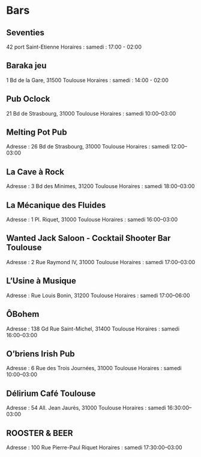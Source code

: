 # Bars 

## Seventies

42 port Saint-Etienne
Horaires : samedi : 17:00 - 02:00

## Baraka jeu

1 Bd de la Gare, 31500 Toulouse
Horaires : samedi : 14:00 - 02:00

## Pub Oclock

21 Bd de Strasbourg, 31000 Toulouse
Horaires : samedi 10:00–03:00

## Melting Pot Pub

Adresse : 26 Bd de Strasbourg, 31000 Toulouse
Horaires : samedi 12:00–03:00

## La Cave à Rock

Adresse : 3 Bd des Minimes, 31200 Toulouse
Horaires : samedi 18:00–03:00

## La Mécanique des Fluides

Adresse : 1 Pl. Riquet, 31000 Toulouse
Horaires : samedi 16:00–03:00

## Wanted Jack Saloon - Cocktail Shooter Bar Toulouse

Adresse : 2 Rue Raymond IV, 31000 Toulouse
Horaires : samedi 17:00–03:00

## L’Usine à Musique

Adresse : Rue Louis Bonin, 31200 Toulouse
Horaires : samedi 17:00–06:00

## ÔBohem

Adresse : 138 Gd Rue Saint-Michel, 31400 Toulouse
Horaires : samedi 16:00–03:00

## O’briens Irish Pub

Adresse : 6 Rue des Trois Journées, 31000 Toulouse
Horaires : samedi 10:00–03:00

## Délirium Café Toulouse

Adresse : 54 All. Jean Jaurès, 31000 Toulouse
Horaires : samedi 16:30:00–03:00

## ROOSTER & BEER

Adresse : 100 Rue Pierre-Paul Riquet
Horaires : samedi 17:30:00–03:00